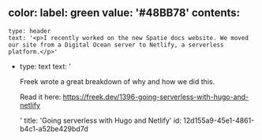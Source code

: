 color:
  label: green
  value: '#48BB78'
contents:
  -
    type: header
    text: '<p>I recently worked on the new Spatie docs website. We moved our site from a Digital Ocean server to Netlify, a serverless platform.</p>'
  -
    type: text
    text: '<p>Freek wrote a great breakdown of why and how we did this.</p><p>Read it here: <a href="https://freek.dev/1396-going-serverless-with-hugo-and-netlify">https://freek.dev/1396-going-serverless-with-hugo-and-netlify</a></p>'
title: 'Going serverless with Hugo and Netlify'
id: 12d155a9-45e1-4861-b4c1-a52be429bd7d
